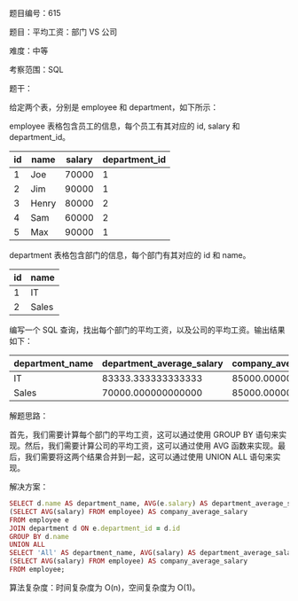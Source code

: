 题目编号：615

题目：平均工资：部门 VS 公司

难度：中等

考察范围：SQL

题干：

给定两个表，分别是 employee 和 department，如下所示：

employee 表格包含员工的信息，每个员工有其对应的 id, salary 和 department_id。

| id | name | salary | department_id |
|----|------|--------|---------------|
| 1  | Joe  | 70000  | 1             |
| 2  | Jim  | 90000  | 1             |
| 3  | Henry| 80000  | 2             |
| 4  | Sam  | 60000  | 2             |
| 5  | Max  | 90000  | 1             |

department 表格包含部门的信息，每个部门有其对应的 id 和 name。

| id | name |
|----|------|
| 1  | IT   |
| 2  | Sales|

编写一个 SQL 查询，找出每个部门的平均工资，以及公司的平均工资。输出结果如下：

| department_name | department_average_salary | company_average_salary |
|-----------------|---------------------------|------------------------|
| IT              | 83333.333333333333        | 85000.000000000000      |
| Sales           | 70000.000000000000        | 85000.000000000000      |

解题思路：

首先，我们需要计算每个部门的平均工资，这可以通过使用 GROUP BY 语句来实现。然后，我们需要计算公司的平均工资，这可以通过使用 AVG 函数来实现。最后，我们需要将这两个结果合并到一起，这可以通过使用 UNION ALL 语句来实现。

解决方案：

```ruby
SELECT d.name AS department_name, AVG(e.salary) AS department_average_salary, 
(SELECT AVG(salary) FROM employee) AS company_average_salary
FROM employee e
JOIN department d ON e.department_id = d.id
GROUP BY d.name
UNION ALL
SELECT 'All' AS department_name, AVG(salary) AS department_average_salary, 
(SELECT AVG(salary) FROM employee) AS company_average_salary
FROM employee;
```

算法复杂度：时间复杂度为 O(n)，空间复杂度为 O(1)。